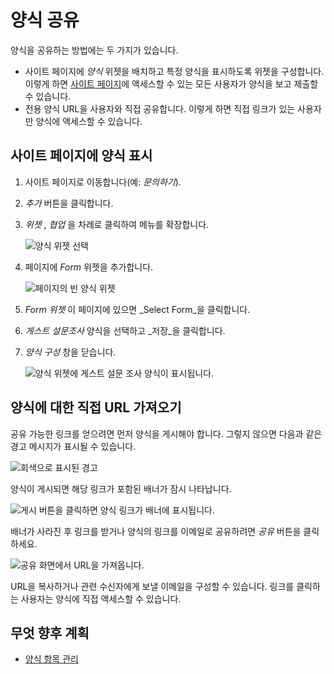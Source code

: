 # 양식 공유

양식을 공유하는 방법에는 두 가지가 있습니다.

* 사이트 페이지에 _양식_ 위젯을 배치하고 특정 양식을 표시하도록 위젯을 구성합니다. 이렇게 하면 [사이트 페이지](../../../site-building/creating-pages/understanding-pages/understanding-pages.md)에 액세스할 수 있는 모든 사용자가 양식을 보고 제출할 수 있습니다.
* 전용 양식 URL을 사용자와 직접 공유합니다. 이렇게 하면 직접 링크가 있는 사용자만 양식에 액세스할 수 있습니다.

## 사이트 페이지에 양식 표시

1. 사이트 페이지로 이동합니다(예: _문의하기_).
1. _추가_ 버튼을 클릭합니다.
1. _위젯_ , _협업_ 을 차례로 클릭하여 메뉴를 확장합니다.

    ![양식 위젯 선택](./sharing-forms/images/04.png)

1. 페이지에 _Form_ 위젯을 추가합니다.

    ![페이지의 빈 양식 위젯](./sharing-forms/images/01.png)

1. _Form 위젯_ 이 페이지에 있으면 _Select Form_을 클릭합니다.
1. _게스트 설문조사_ 양식을 선택하고 _저장_을 클릭합니다.
1. _양식 구성_ 창을 닫습니다.

    ![양식 위젯에 게스트 설문 조사 양식이 표시됩니다.](./sharing-forms/images/05.png)

## 양식에 대한 직접 URL 가져오기

공유 가능한 링크를 얻으려면 먼저 양식을 게시해야 합니다. 그렇지 않으면 다음과 같은 경고 메시지가 표시될 수 있습니다.

![회색으로 표시된 경고](./sharing-forms/images/07.png)

양식이 게시되면 해당 링크가 포함된 배너가 잠시 나타납니다.

![게시 버튼을 클릭하면 양식 링크가 배너에 표시됩니다.](./sharing-forms/images/08.png)

배너가 사라진 후 링크를 받거나 양식의 링크를 이메일로 공유하려면 _공유_ 버튼을 클릭하세요.

![공유 화면에서 URL을 가져옵니다.](./sharing-forms/images/03.png)

URL을 복사하거나 관련 수신자에게 보낼 이메일을 구성할 수 있습니다. 링크를 클릭하는 사용자는 양식에 직접 액세스할 수 있습니다.

## 무엇 향후 계획

* [양식 항목 관리](./managing-form-entries.md)
